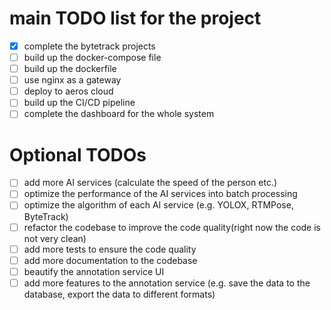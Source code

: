 # main TODO list for the project

- [x]   complete the bytetrack projects
- [ ]   build up the docker-compose file
- [ ]   build up the dockerfile
- [ ]   use nginx as a gateway
- [ ]   deploy to aeros cloud
- [ ]   build up the CI/CD pipeline
- [ ]   complete the dashboard for the whole system

# Optional TODOs

- [ ]   add more AI services (calculate the speed of the person etc.)
- [ ]   optimize the performance of the AI services into batch processing
- [ ]   optimize the algorithm of each AI service (e.g. YOLOX, RTMPose, ByteTrack)
- [ ]   refactor the codebase to improve the code quality(right now the code is not very clean)
- [ ]   add more tests to ensure the code quality
- [ ]   add more documentation to the codebase
- [ ]   beautify the annotation service UI
- [ ]   add more features to the annotation service (e.g. save the data to the database, export the data to different
  formats)